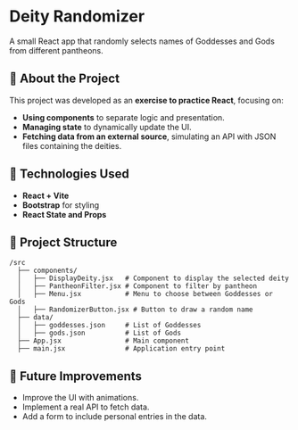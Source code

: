 # Deity Randomizer  

A small React app that randomly selects names of Goddesses and Gods from different pantheons.  

## 📌 About the Project  
This project was developed as an **exercise to practice React**, focusing on:  
- **Using components** to separate logic and presentation.  
- **Managing state** to dynamically update the UI.  
- **Fetching data from an external source**, simulating an API with JSON files containing the deities.  

## 🚀 Technologies Used  
- **React + Vite**
- **Bootstrap** for styling  
- **React State and Props**  

## 📂 Project Structure  
```
/src
  ├── components/
  │   ├── DisplayDeity.jsx   # Component to display the selected deity
  │   ├── PantheonFilter.jsx # Component to filter by pantheon
  │   ├── Menu.jsx           # Menu to choose between Goddesses or Gods
  │   ├── RandomizerButton.jsx # Button to draw a random name
  ├── data/
  │   ├── goddesses.json     # List of Goddesses
  │   ├── gods.json          # List of Gods
  ├── App.jsx                # Main component
  ├── main.jsx               # Application entry point
```

## 📌 Future Improvements  
- Improve the UI with animations.  
- Implement a real API to fetch data.
- Add a form to include personal entries in the data.  